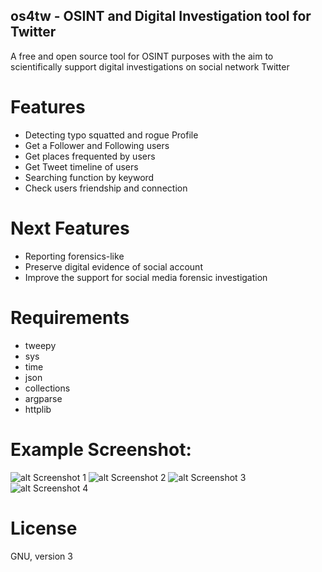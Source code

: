 ## os4tw - OSINT and Digital Investigation tool for Twitter

A free and open source tool for OSINT purposes with the aim to scientifically support digital investigations on social network Twitter

# Features
* Detecting typo squatted and rogue Profile
* Get a Follower and Following users
* Get places frequented by users
* Get Tweet timeline of users
* Searching function by keyword
* Check users friendship and connection

# Next Features
* Reporting forensics-like 
* Preserve digital evidence of social account
* Improve the support for social media forensic investigation

# Requirements
* tweepy
* sys
* time
* json
* collections
* argparse
* httplib

# Example Screenshot:

![alt Screenshot 1](https://github.com/mattiareggiani/os4tw/blob/master/image/example_1.png)
![alt Screenshot 2](https://github.com/mattiareggiani/os4tw/blob/master/image/example_2.png)
![alt Screenshot 3](https://github.com/mattiareggiani/os4tw/blob/master/image/example_3.png)
![alt Screenshot 4](https://github.com/mattiareggiani/os4tw/blob/master/image/example_4.png)

# License
GNU, version 3
